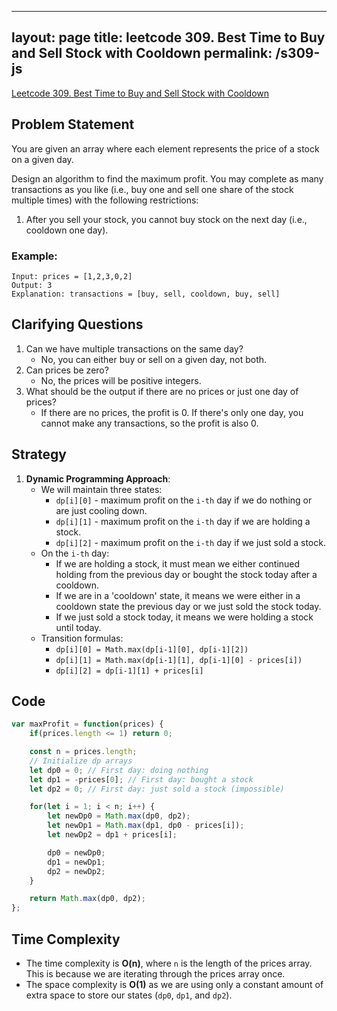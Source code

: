 
---
layout: page
title: leetcode 309. Best Time to Buy and Sell Stock with Cooldown
permalink: /s309-js
---
[Leetcode 309. Best Time to Buy and Sell Stock with Cooldown](https://algoadvance.github.io/algoadvance/l309)
## Problem Statement
You are given an array where each element represents the price of a stock on a given day.

Design an algorithm to find the maximum profit. You may complete as many transactions as you like (i.e., buy one and sell one share of the stock multiple times) with the following restrictions:

1. After you sell your stock, you cannot buy stock on the next day (i.e., cooldown one day).

### Example:
```
Input: prices = [1,2,3,0,2]
Output: 3
Explanation: transactions = [buy, sell, cooldown, buy, sell]
```

## Clarifying Questions
1. Can we have multiple transactions on the same day?
   - No, you can either buy or sell on a given day, not both.
2. Can prices be zero?
   - No, the prices will be positive integers.
3. What should be the output if there are no prices or just one day of prices?
   - If there are no prices, the profit is 0. If there's only one day, you cannot make any transactions, so the profit is also 0.

## Strategy
1. **Dynamic Programming Approach**:
   - We will maintain three states:
     - `dp[i][0]` - maximum profit on the `i-th` day if we do nothing or are just cooling down.
     - `dp[i][1]` - maximum profit on the `i-th` day if we are holding a stock.
     - `dp[i][2]` - maximum profit on the `i-th` day if we just sold a stock.
   - On the `i-th` day:
     - If we are holding a stock, it must mean we either continued holding from the previous day or bought the stock today after a cooldown.
     - If we are in a 'cooldown' state, it means we were either in a cooldown state the previous day or we just sold the stock today.
     - If we just sold a stock today, it means we were holding a stock until today.
   - Transition formulas:
     - `dp[i][0] = Math.max(dp[i-1][0], dp[i-1][2])`
     - `dp[i][1] = Math.max(dp[i-1][1], dp[i-1][0] - prices[i])`
     - `dp[i][2] = dp[i-1][1] + prices[i]`

## Code
```javascript
var maxProfit = function(prices) {
    if(prices.length <= 1) return 0;

    const n = prices.length;
    // Initialize dp arrays
    let dp0 = 0; // First day: doing nothing
    let dp1 = -prices[0]; // First day: bought a stock
    let dp2 = 0; // First day: just sold a stock (impossible)

    for(let i = 1; i < n; i++) {
        let newDp0 = Math.max(dp0, dp2);
        let newDp1 = Math.max(dp1, dp0 - prices[i]);
        let newDp2 = dp1 + prices[i];

        dp0 = newDp0;
        dp1 = newDp1;
        dp2 = newDp2;
    }

    return Math.max(dp0, dp2);
};
```

## Time Complexity
- The time complexity is **O(n)**, where `n` is the length of the prices array. This is because we are iterating through the prices array once.
- The space complexity is **O(1)** as we are using only a constant amount of extra space to store our states (`dp0`, `dp1`, and `dp2`).